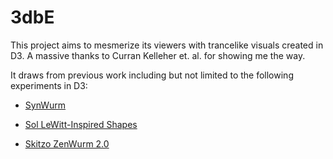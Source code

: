 # 3dbE

This project aims to mesmerize its viewers with trancelike visuals created in D3. A massive thanks to Curran Kelleher et. al. for showing me the way.

 It draws from previous work including but not limited to the following experiments in D3:

* [SynWurm](https://vizhub.com/adventuresEnglish/0f70e8b5e04d4d1b8bbac49d22143321?edit=files&file=index.html)

* [Sol LeWitt-Inspired Shapes](https://vizhub.com/adventuresEnglish/e6b6683c2a72438ea54357882304830d?edit=files&file=index.html)

* [Skitzo ZenWurm 2.0](https://vizhub.com/adventuresEnglish/11fbc16ec15e4d9f8cffab96f9211c7c?edit=files&file=index.html)
